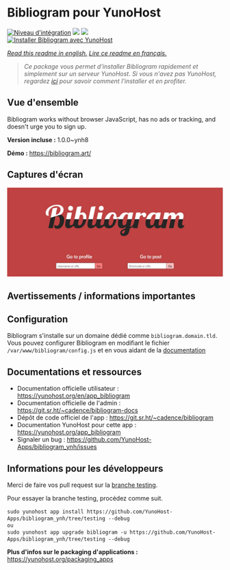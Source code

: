# Bibliogram pour YunoHost

[![Niveau d'intégration](https://dash.yunohost.org/integration/bibliogram.svg)](https://dash.yunohost.org/appci/app/bibliogram) ![](https://ci-apps.yunohost.org/ci/badges/bibliogram.status.svg) ![](https://ci-apps.yunohost.org/ci/badges/bibliogram.maintain.svg)  
[![Installer Bibliogram avec YunoHost](https://install-app.yunohost.org/install-with-yunohost.svg)](https://install-app.yunohost.org/?app=bibliogram)

*[Read this readme in english.](./README.md)*
*[Lire ce readme en français.](./README_fr.md)*

> *Ce package vous permet d'installer Bibliogram rapidement et simplement sur un serveur YunoHost.
Si vous n'avez pas YunoHost, regardez [ici](https://yunohost.org/#/install) pour savoir comment l'installer et en profiter.*

## Vue d'ensemble

Bibliogram works without browser JavaScript, has no ads or tracking, and doesn't urge you to sign up.


**Version incluse :** 1.0.0~ynh8

**Démo :** https://bibliogram.art/

## Captures d'écran

![](./doc/screenshots/bibliogram.jpg)

## Avertissements / informations importantes

## Configuration

Bibliogram s'installe sur un domaine dédié comme `bibliogram.domain.tld`.  
Vous pouvez configurer Bibliogram en modifiant le fichier `/var/www/bibliogram/config.js` et en vous aidant de la [documentation](https://git.sr.ht/~cadence/bibliogram-docs/tree/master/docs/Configuring.md)

## Documentations et ressources

* Documentation officielle utilisateur : https://yunohost.org/en/app_bibliogram
* Documentation officielle de l'admin : https://git.sr.ht/~cadence/bibliogram-docs
* Dépôt de code officiel de l'app : https://git.sr.ht/~cadence/bibliogram
* Documentation YunoHost pour cette app : https://yunohost.org/app_bibliogram
* Signaler un bug : https://github.com/YunoHost-Apps/bibliogram_ynh/issues

## Informations pour les développeurs

Merci de faire vos pull request sur la [branche testing](https://github.com/YunoHost-Apps/bibliogram_ynh/tree/testing).

Pour essayer la branche testing, procédez comme suit.
```
sudo yunohost app install https://github.com/YunoHost-Apps/bibliogram_ynh/tree/testing --debug
ou
sudo yunohost app upgrade bibliogram -u https://github.com/YunoHost-Apps/bibliogram_ynh/tree/testing --debug
```

**Plus d'infos sur le packaging d'applications :** https://yunohost.org/packaging_apps